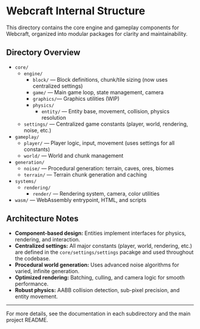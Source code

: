 # Webcraft Internal Structure

This directory contains the core engine and gameplay components for Webcraft, organized into modular packages for clarity and maintainability.

## Directory Overview

- `core/`
  - `engine/`
    - `block/`   — Block definitions, chunk/tile sizing (now uses centralized settings)
    - `game/`    — Main game loop, state management, camera
    - `graphics/`— Graphics utilities (WIP)
    - `physics/`
      - `entity/` — Entity base, movement, collision, physics resolution
  - `settings/`  — Centralized game constants (player, world, rendering, noise, etc.)
- `gameplay/`
  - `player/`    — Player logic, input, movement (uses settings for all constants)
  - `world/`     — World and chunk management
- `generation/`
  - `noise/`     — Procedural generation: terrain, caves, ores, biomes
  - `terrain/`   — Terrain chunk generation and caching
- `systems/`
  - `rendering/`
    - `render/`  — Rendering system, camera, color utilities
- `wasm/`        — WebAssembly entrypoint, HTML, and scripts

## Architecture Notes

- **Component-based design:** Entities implement interfaces for physics, rendering, and interaction.
- **Centralized settings:** All major constants (player, world, rendering, etc.) are defined in the `core/settings/settings` pacakge and used throughout the codebase.
- **Procedural world generation:** Uses advanced noise algorithms for varied, infinite generation.
- **Optimized rendering:** Batching, culling, and camera logic for smooth performance.
- **Robust physics:** AABB collision detection, sub-pixel precision, and entity movement.

---

For more details, see the documentation in each subdirectory and the main project README.
